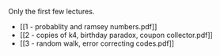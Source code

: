 Only the first few lectures.

- [[1 - probablity and ramsey numbers.pdf]]
- [[2 - copies of k4, birthday paradox, coupon collector.pdf]]
- [[3 - random walk, error correcting codes.pdf]]